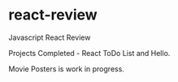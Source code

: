 # react-review
Javascript React Review


Projects Completed - React ToDo List and Hello.

Movie Posters is work in progress.
